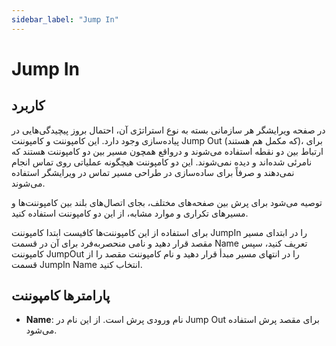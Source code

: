 ```yaml
---
sidebar_label: "Jump In"
---
```



# Jump In


## کاربرد

در صفحه ویرایشگر هر سازمانی بسته به نوع استراتژی آن، احتمال بروز پیچیدگی‌‌هایی در پیاده‌‌سازی وجود دارد. این کامپوننت و کامپوننت Jump Out (که مکمل هم هستند)، برای ارتباط بین دو نقطه استفاده می‌شوند و درواقع همچون مسیر بین دو کامپوننت هستند که نامرئی شده‌اند و دیده نمی‌شوند. این دو کامپوننت هیچگونه عملیاتی روی تماس انجام نمی‌دهند و صرفاً برای ساده‌‌سازی در طراحی مسیر تماس در ویرایشگر استفاده می‌شوند.

توصیه می‌‌شود برای پرش بین صفحه‌های مختلف، بجای اتصال‌‌های بلند بین کامپوننت‌ها و مسیر‌‌های تکراری و موارد مشابه، از این دو کامپوننت استفاده کنید.

برای استفاده از این کامپوننت‌‌ها کافیست ابتدا کامپوننت JumpIn را در ابتدای مسیر مقصد قرار دهید و نامی منحصربه‌‌فرد برای آن در قسمت Name تعریف کنید، سپس کامپوننت JumpOut را در انتهای مسیر مبدأ قرار دهید و نام کامپوننت مقصد را از قسمت JumpIn Name انتخاب کنید.

## پارامترها کامپوننت

- **Name**: نام ورودی پرش است. از این نام در Jump Out برای مقصد پرش استفاده می‌شود.